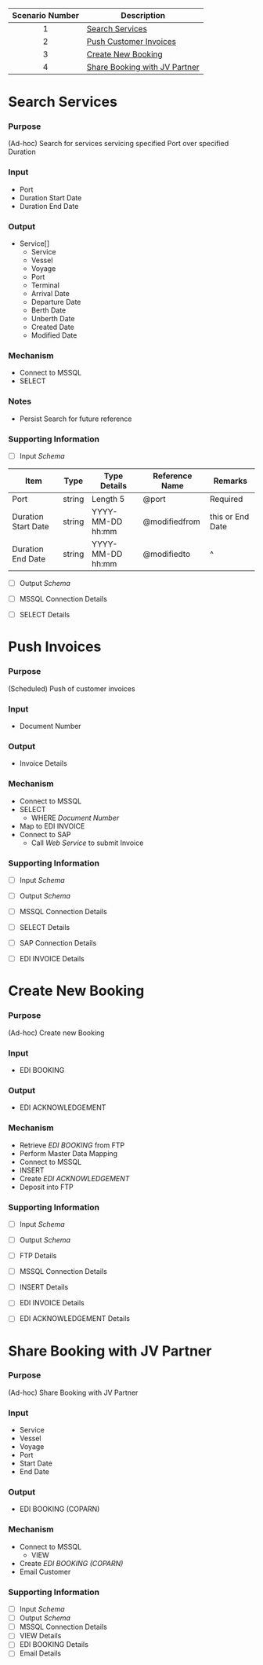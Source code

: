 | Scenario Number | Description |
| :---: | --- |
| 1 | [Search Services](#search-services) |
| 2 | [Push Customer Invoices](#push-invoices) |
| 3 | [Create New Booking](#create-new-booking) |
| 4 | [Share Booking with JV Partner](#share-booking-with-jv-partner) |





# Search Services

### Purpose
(Ad-hoc) Search for services servicing specified Port over specified Duration

### Input
* Port
* Duration Start Date
* Duration End Date

### Output
* Service[]
  * Service
  * Vessel
  * Voyage
  * Port
  * Terminal
  * Arrival Date
  * Departure Date
  * Berth Date
  * Unberth Date
  * Created Date
  * Modified Date

### Mechanism
* Connect to MSSQL
* SELECT

### Notes
* Persist Search for future reference

### Supporting Information
- [ ] Input _Schema_

| Item | Type | Type Details | Reference Name | Remarks |
| --- | --- | --- | --- | --- |
| Port | string | Length 5 | @port | Required |
| Duration Start Date | string | YYYY-MM-DD hh:mm | @modifiedfrom | this or End Date |
| Duration End Date | string | YYYY-MM-DD hh:mm | @modifiedto | ^ |

- [ ] Output _Schema_
- [ ] MSSQL Connection Details
- [ ] SELECT Details





# Push Invoices

### Purpose
(Scheduled) Push of customer invoices

### Input
* Document Number

### Output
* Invoice Details

### Mechanism
* Connect to MSSQL
* SELECT
  * WHERE _Document Number_
* Map to EDI INVOICE
* Connect to SAP
  * Call _Web Service_ to submit Invoice

### Supporting Information
- [ ] Input _Schema_
- [ ] Output _Schema_
- [ ] MSSQL Connection Details
- [ ] SELECT Details
- [ ] SAP Connection Details
- [ ] EDI INVOICE Details





# Create New Booking

### Purpose
(Ad-hoc) Create new Booking

### Input
* EDI BOOKING

### Output
* EDI ACKNOWLEDGEMENT

### Mechanism
* Retrieve _EDI BOOKING_ from FTP
* Perform Master Data Mapping
* Connect to MSSQL
* INSERT
* Create _EDI ACKNOWLEDGEMENT_
* Deposit into FTP

### Supporting Information
- [ ] Input _Schema_
- [ ] Output _Schema_
- [ ] FTP Details
- [ ] MSSQL Connection Details
- [ ] INSERT Details
- [ ] EDI INVOICE Details
- [ ] EDI ACKNOWLEDGEMENT Details





# Share Booking with JV Partner

### Purpose
(Ad-hoc) Share Booking with JV Partner

### Input
* Service
* Vessel
* Voyage
* Port
* Start Date
* End Date

### Output
* EDI BOOKING (COPARN)

### Mechanism
* Connect to MSSQL
  * VIEW
* Create _EDI BOOKING (COPARN)_
* Email Customer

### Supporting Information
- [ ] Input _Schema_
- [ ] Output _Schema_
- [ ] MSSQL Connection Details
- [ ] VIEW Details
- [ ] EDI BOOKING Details
- [ ] Email Details
